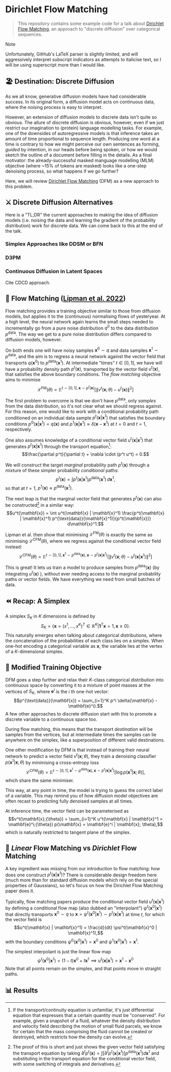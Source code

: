 # Dirichlet Flow Matching

> This repository contains some example code for a talk about [Dirichlet Flow Matching](https://arxiv.org/abs/2402.05841), an approach to "discrete diffusion" over categorical sequences.

> [!NOTE]
>
> Unfortunately, GitHub's LaTeX parser is slightly limited, and will aggressively interpret subscript indicators as attempts to italicise text, so I will be using superscript more than I would like.


## 🏖️  Destination: Discrete Diffusion

As we all know, generative diffusion models have had considerable success.
In its original form, a diffusion model acts on continuous data, where the noising process is easy to interpret.

However, an extension of diffusion models to discrete data isn't quite so obvious.
The allure of discrete diffusion is obvious, however, even if we just restrict our imagination to (protein) language modelling tasks.
For example, one of the downsides of autoregressive models is that inference takes an amount of time proportional to sequence length.
Producing one word at a time is contrary to how we might perceive our own sentences as forming, _guided_ by intention, in our heads before being spoken, or how we would sketch the outline of a document before filling in the details.
As a final motivator: the already-successful masked manguage modelling (MLM) objective (where ~15% of tokens are masked) looks like a one-step denoising process, so what happens if we go further?

Here, we will review [Dirichlet Flow Matching](https://arxiv.org/abs/2402.05841) (DFM) as a new approach to this problem.

## ⚔️ Discrete Diffusion Alternatives

Here is a "TL;DR" the current approaches to making the idea of diffusion models (i.e. noising the data and learning the gradient of the probability distribution) work for discrete data.
We can come back to this at the end of the talk.

### Simplex Approaches like DDSM or BFN

### D3PM

### Continuous Diffusion in Latent Spaces

Cite CDCD approach.

## 🔀 Flow Matching ([Lipman et al. 2022](https://arxiv.org/abs/2210.02747))

Flow matching provides a training objective similar to those from diffusion models, but applies it to the (continuous) normalising flows of yesteryear.
At a high level, the neural network again learns the small steps needed to incrementally go from a pure noise distribution $q^0$ to the data distribution $p^{\text{data}}$. 
The way we get to a pure noise distribution differs compared to diffusion models, however.

On both ends one will have noisy samples $\mathbf{x}^0 \sim q$ and data samples $\mathbf{x}^1 \sim p^{\text{data}}$, and the aim is to regress a neural network against the vector field that transports $q(\mathbf{x}^0)$ to $p^{\text{data}}(\mathbf{x}^1)$.
At intermediate "times" $t \in [0, 1]$, we have will have a probability density path $p^t(\mathbf{x})$, transported by the vector field $u^t(\mathbf{x})$, that satisfies the above boundary conditions.
The _flow matching_ objective aims to minimise
$$\mathcal{L}^{\text{FM}}(\theta) = \mathbb{E}^{t\sim[0, 1], \mathbf{x} \sim p^t(\mathbf{x})} [ \| v^t(\mathbf{x};{\theta}) - u^t(\mathbf{x}) \|^2 ]$$

<!-- Draw a figure of a probability distribution and a vector field, like one from [FFJORD](https://arxiv.org/abs/1810.01367) -->

The first problem to overcome is that we don't have $p^{\text{data}}$, only _samples_ from the data distribution, so it's not clear what we should regress against.
For this reason, one would like to work with a conditional probability path conditioned on an individual data sample $p^t(\mathbf{x} | \mathbf{x}^1)$ that satisfies the boundary conditions $p^0(\mathbf{x} | \mathbf{x}^1) = q(\mathbf{x})$ and $p^1(\mathbf{x} | \mathbf{x}^1) \approx \delta(\mathbf{x} - \mathbf{x}^1)$ at $t=0$ and $t=1$, respectively.

One also assumes knowledge of a conditional vector field $u^t(\mathbf{x} | \mathbf{x}^1)$ that generates $p^t(\mathbf{x} | \mathbf{x}^1)$ through the transport equation[^1]:
$$\frac{\partial p^t}{\partial t} + \nabla \cdot (p^t u^t) = 0.$$

<!-- Draw a figure of a circle with some amount of stuff leaving it. -->

We will construct the target _marginal_ probability path $p^t(\mathbf{x})$ through a mixture of these simpler probability _conditional_ paths:
$$p^t(\mathbf{x}) = \int p^t(\mathbf{x} | \mathbf{x}^1) p^{\text{data}}(\mathbf{x}^1)\, d\mathbf{x}^1,$$
so that at $t=1$, $p^1(\mathbf{x}) \approx p^{\text{data}}(\mathbf{x}^1)$.

The next leap is that the marginal vector field that generates $p^t(\mathbf{x})$ can also be constructed[^2] in a similar way:
$$u^t(\mathbf{x}) = \int u^t(\mathbf{x} | \mathbf{x}^1) \frac{p^t(\mathbf{x} | \mathbf{x}^1) p^{\text{data}}(\mathbf{x}^1)}{p^t(\mathbf{x})} d\mathbf{x}^1.$$

Lipman et al. then show that minimising $\mathcal{L}^{\text{FM}}(\theta)$ is exactly the same as minimising $\mathcal{L}^{\text{CFM}}(\theta)$, where we regress against the conditional vector field instead:
$$\mathcal{L}^{\text{CFM}}(\theta) = \mathbb{E}^{t\sim[0, 1], \mathbf{x}^1 \sim p^{\text{data}}(\mathbf{x}), \mathbf{x} \sim p^t(\mathbf{x} | \mathbf{x}^1)} [ \| v^t(\mathbf{x};{\theta}) - u^t(\mathbf{x} | \mathbf{x}^1) \|^2 ]$$

<!-- Take a moment to look at this and spot how the structure of the expectation is similar to diffusion models. -->

This is great!
It lets us train a model to produce samples from $p^{\text{data}}(\mathbf{x})$ (by integrating $u^t(\mathbf{x})$ ), without ever needing access to the marginal probability paths or vector fields. 
We have everything we need from small batches of data.


[^1]: If the transport/continuity equation is unfamiliar, it's just differential equation that expresses that a certain quantity must be "conserved".
For example, given a snapshot of a fluid, whatever the density distribution and velocity field describing the motion of small fluid parcels, we know for certain that the mass comprising the fluid cannot be created or destroyed, which restricts how the density can evolve. 

[^2]: The proof of this is short and just shows the given vector field satisfying the transport equation by taking $\partial^t p^t(\mathbf{x}) = \int [\partial^t p^t(\mathbf{x} | \mathbf{x}^1)] p^{\text{data}}(\mathbf{x}^1) d\mathbf{x}^1$ and substituting in the transport equation for the conditional vector field, with some switching of integrals and derivatives.

## ⏪ Recap: A Simplex

A simplex $S_K$ in $K$ dimensions is defined by
$$S_K = \lbrace \mathbf{x} = (x^1, \ldots, x^K)^T \in \mathbb{R}^K | \mathbf{1}^T \mathbf{x} = 1, \mathbf{x} \geq 0 \rbrace.$$
This naturally emerges when talking about categorical distributions, where the concatenation of the probabilities of each class lies on a simplex.
When one-hot encoding a categorical variable as $\mathbf{x}$, the variable lies at the vertex of a $K$-dimensional simplex.

<!-- Draw a multinomial distribution with three options. Draw a simplex as a triangle in 3D. -->

## 💱 Modified Training Objective

DFM goes a step further and relax their $K$-class categorical distribution into continuous space by converting it to a mixture of point masses at the vertices of $S_K$, where $\mathbf{e}^i$ is the $i$ th one-hot vector:
$$p^{\text{data}}(\mathbf{x}) = \sum_{i=1}^K p^i \delta(\mathbf{x} - \mathbf{e}^i).$$
A few other approaches to discrete diffusion start with this to promote a discrete variable to a continuous space too.

During flow matching, this means that the transport _destination_ will be samples from the vertices, but at intermediate times the samples can lie anywhere on the simplex, like a superposition of different valid destinations.

One other modification by DFM is that instead of training their neural network to predict a vector field $v^t(\mathbf{x};{\theta})$, they train a denoising classifier $p(\mathbf{x}^1 | \mathbf{x}; \theta)$ by minimising a cross-entropy loss
$$\mathcal{L}^{\text{CFM}}(\theta) = \mathbb{E}^{t\sim[0, 1], \mathbf{x}^1 \sim p^{\text{data}}(\mathbf{x}), \mathbf{x} \sim p^t(\mathbf{x} | \mathbf{x}^1)} [ \log{p(\mathbf{x}^1 | \mathbf{x}; \theta)}],$$
which share the same minimiser.

This way, at any point in time, the model is trying to guess the correct label of a variable.
This may remind you of how diffusion model objectives are often recast to predicting fully denoised samples at all times.

At inference time, the vector field can be parameterised as
$$v^t(\mathbf{x};{\theta}) = \sum_{i=1}^K u^t(\mathbf{x} | \mathbf{x}^1 = \mathbf{e}^i;{\theta}) p(\mathbf{x} = \mathbf{e}^i | \mathbf{x}; \theta),$$
which is naturally restricted to tangent plane of the simplex.

## 🧠 _Linear_ Flow Matching vs _Dirichlet_ Flow Matching

A key ingredient was missing from our introduction to flow matching: how does one construct $p^t(\mathbf{x} | \mathbf{x}^1)$?
There is considerable design freedom here (much more than for standard diffusion models which rely on the special properties of Gaussians), so let's focus on how the Dirichlet Flow Matching paper does it.

Typically, flow matching papers produce the conditional vector field $u^t(\mathbf{x} | \mathbf{x}^1)$ by defining a conditional flow map (also dubbed an "interpolant") $\psi^t(\mathbf{x}^0 | \mathbf{x}^1)$ that directly transports $\mathbf{x}^0 \sim q$ to $\mathbf{x} = \psi^t(\mathbf{x}^0 | \mathbf{x}^1) \sim p^t(\mathbf{x} | \mathbf{x}^1)$ at time $t$, for which the vector field is
$$u^t(\mathbf{x} | \mathbf{x}^1) = \frac{d}{dt} \psi^t(\mathbf{x}^0 | \mathbf{x}^1),$$
with the boundary conditions $\psi^0(\mathbf{x}^0 | \mathbf{x}^1) = \mathbf{x}^0$ and $\psi^1(\mathbf{x}^0 | \mathbf{x}^1) = \mathbf{x}^1$.

The simplest interpolant is just the linear flow map
$$\psi^t(\mathbf{x}^0 | \mathbf{x}^1) = (1 - t) \mathbf{x}^0 + t \mathbf{x}^1 \implies u^t(\mathbf{x} | \mathbf{x}^1)= \mathbf{x}^1 - \mathbf{x}^0$$
Note that all points remain on the simplex, and that points move in straight paths.

## 📊 Results

